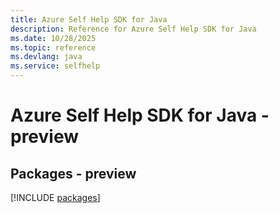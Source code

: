 ```yaml
---
title: Azure Self Help SDK for Java
description: Reference for Azure Self Help SDK for Java
ms.date: 10/28/2025
ms.topic: reference
ms.devlang: java
ms.service: selfhelp
---
```

# Azure Self Help SDK for Java - preview
## Packages - preview
[!INCLUDE [packages](self-help-index.md)]